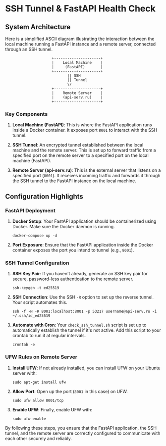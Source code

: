 # SSH Tunnel & FastAPI Health Check

## System Architecture

Here is a simplified ASCII diagram illustrating the interaction between the local machine running a FastAPI instance and a remote server, connected through an SSH tunnel.

```
                     +---------------------+
                     |    Local Machine    |  
                     |     (FastAPI)       |
                     +----------+----------+ 
                            || SSH 
                            || Tunnel 
                            \/ 
                     +---------------------+ 
                     |    Remote Server    | 
                     |    (api-serv.ru)    |
                     +---------------------+
```

### Key Components

1. **Local Machine (FastAPI)**: This is where the FastAPI application runs inside a Docker container. It exposes port `8001` to interact with the SSH tunnel.

2. **SSH Tunnel**: An encrypted tunnel established between the local machine and the remote server. This is set up to forward traffic from a specified port on the remote server to a specified port on the local machine (FastAPI).

3. **Remote Server (api-serv.ru)**: This is the external server that listens on a specified port (`8001`). It receives incoming traffic and forwards it through the SSH tunnel to the FastAPI instance on the local machine.

## Configuration Highlights

### FastAPI Deployment

1. **Docker Setup**: Your FastAPI application should be containerized using Docker. Make sure the Docker daemon is running.
  
   ```
   docker-compose up -d
   ```
   
2. **Port Exposure**: Ensure that the FastAPI application inside the Docker container exposes the port you intend to tunnel (e.g., `8001`).

### SSH Tunnel Configuration

1. **SSH Key Pair**: If you haven't already, generate an SSH key pair for secure, password-less authentication to the remote server.
   
   ```
   ssh-keygen -t ed25519
   ```

2. **SSH Connection**: Use the SSH `-R` option to set up the reverse tunnel. Your script automates this.

   ```
   ssh -f -N -R 8001:localhost:8001 -p 53217 username@api-serv.ru -i ~/.ssh/id_ed25519
   ```
   
3. **Automate with Cron**: Your `check_ssh_tunnel.sh` script is set up to automatically establish the tunnel if it's not active. Add this script to your crontab to run it at regular intervals.
   
   ```
   crontab -e
   ```

### UFW Rules on Remote Server

1. **Install UFW**: If not already installed, you can install UFW on your Ubuntu server with:
   
   ```
   sudo apt-get install ufw
   ```
   
2. **Allow Port**: Open up the port (`8001` in this case) on UFW.

   ```
   sudo ufw allow 8001/tcp
   ```

3. **Enable UFW**: Finally, enable UFW with:

   ```
   sudo ufw enable
   ```

By following these steps, you ensure that the FastAPI application, the SSH tunnel, and the remote server are correctly configured to communicate with each other securely and reliably.
